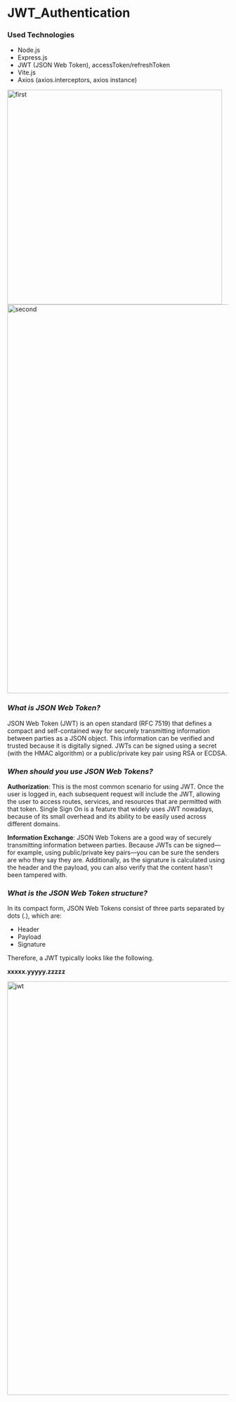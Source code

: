 # JWT_Authentication

### Used Technologies
* Node.js
* Express.js
* JWT (JSON Web Token), accessToken/refreshToken
* Vite.js
* Axios (axios.interceptors, axios instance)

<img width="489" alt="first" src="https://user-images.githubusercontent.com/88549805/218738033-fae857f7-2eab-4d44-8c00-99ddb6d46ab1.png">   

<img width="885" alt="second" src="https://user-images.githubusercontent.com/88549805/218738055-b1ef119d-7328-4751-aec3-9049595d6651.png">



### ***What is JSON Web Token?***

JSON Web Token (JWT) is an open standard (RFC 7519) that defines a compact and self-contained way for securely transmitting information between parties as a JSON object. This information can be verified and trusted because it is digitally signed. JWTs can be signed using a secret (with the HMAC algorithm) or a public/private key pair using RSA or ECDSA.   


### ***When should you use JSON Web Tokens?***

**Authorization**: This is the most common scenario for using JWT. Once the user is logged in, each subsequent request will include the JWT, allowing the user to access routes, services, and resources that are permitted with that token. Single Sign On is a feature that widely uses JWT nowadays, because of its small overhead and its ability to be easily used across different domains.

**Information Exchange**: JSON Web Tokens are a good way of securely transmitting information between parties. Because JWTs can be signed—for example, using public/private key pairs—you can be sure the senders are who they say they are. Additionally, as the signature is calculated using the header and the payload, you can also verify that the content hasn't been tampered with.

### ***What is the JSON Web Token structure?***

In its compact form, JSON Web Tokens consist of three parts separated by dots (.), which are:

* Header
* Payload
* Signature

Therefore, a JWT typically looks like the following.

**xxxxx.yyyyy.zzzzz**

<img width="942" alt="jwt" src="https://user-images.githubusercontent.com/88549805/218258631-51f34427-9384-4194-bbfc-40a907fed8ca.png">
